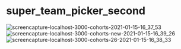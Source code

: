 # super_team_picker_second
![screencapture-localhost-3000-cohorts-2021-01-15-16_37_53](https://user-images.githubusercontent.com/55174696/118202536-0406dd80-b40f-11eb-942f-ddc1344191d8.png)
![screencapture-localhost-3000-cohorts-new-2021-01-15-16_39_26](https://user-images.githubusercontent.com/55174696/118202550-0d904580-b40f-11eb-86a3-fe3c6624bf6d.png)
![screencapture-localhost-3000-cohorts-26-2021-01-15-16_38_33](https://user-images.githubusercontent.com/55174696/118202574-154fea00-b40f-11eb-9ed0-e7da851dd078.png)
